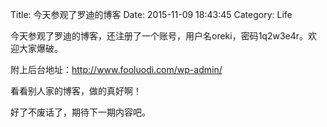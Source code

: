 Title: 今天参观了罗迪的博客
Date: 2015-11-09 18:43:45
Category: Life


今天参观了罗迪的博客，还注册了一个账号，用户名oreki，密码1q2w3e4r。欢迎大家爆破。

附上后台地址：http://www.fooluodi.com/wp-admin/

看看别人家的博客，做的真好啊！

好了不废话了，期待下一期内容吧。
